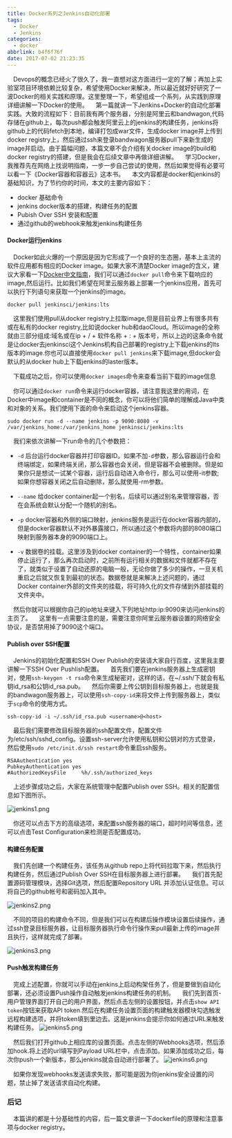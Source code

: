 ```yaml
---
title: Docker系列之Jenkins自动化部署
tags:
  - Docker
  - Jenkins
categories:
  - docker
abbrlink: b4f6f76f
date: 2017-07-02 21:23:35
---
```


 Devops的概念已经火了很久了，我一直想对这方面进行一定的了解；再加上实验室项目环境依赖比较复杂，希望使用Docker来解决，所以最近就好好研究了一波Docker的相关实践和原理。这里整理一下，希望组成一个系列，从实践到原理详细讲解一下Docker的使用。
 第一篇就讲一下Jenkins+Docker的自动化部署实践。大致的流程如下：目前我有两个服务器，分别是阿里云和bandwagon,代码存储在github上，每次push都会触发阿里云上的jenkins的构建任务，jenkins将github上的代码fetch到本地，编译打包成war文件，生成docker image并上传到docker registry上，然后通过ssh来登录bandwagon服务器pull下来新生成的image并启动。由于篇幅问题，本篇文章不会介绍有关docker image的build和docker registry的搭建，但是我会在后续文章中再做详细讲解。
 学习Docker，我推荐先在网络上找说明指南，一步一步自己尝试的使用，然后如果觉得有必要可以看一下《Docker容器和容器云》这本书。
 本文内容都是docker和jenkins的基础知识，为了节约你的时间，本文的主要内容如下：
- docker 基础命令
- jenkins docker版本的搭建，构建任务的配置
- Pubish Over SSH 安装和配置
- 通过github的webhook来触发jenkins构建任务


####  Docker运行jenkins
 Docker如此火爆的一个原因是因为它形成了一个良好的生态圈，基本上主流的软件应用都有相应的Docker image。如果大家不清楚Docker image的含义，建议大家看一下[Docker中文指南](https://www.gitbook.com/book/richardhc/chinese_docker/details)，我们可以通过`docker pull`命令来下载响应的image,然后运行。比如我们希望在阿里云服务器上部署一个jenkins应用，首先可以执行下列语句来获取一个jenkins的image。
```
docker pull jenkinsci/jenkins:lts
```
 这里我们使用pull从docker registry上拉取image,但是目前业界上有很多共有或在私有的docker registry,比如说docker hub和daoCloud。所以image的全称就由三部分组成:域名或在ip + / + 软件名称 + : + 版本号，所以上边的这条命令就是让docker去jenkinsci这个Jenkins机构自己部署的registry上下载jenkins的lts版本的image.你也可以直接使用`docker pull jenkins`来下载image,但docker会默认的从docker hub上下载jenkins的laster版本。

 下载成功之后，你可以使用`docker images`命令来查看当前下载的image信息

 你可以通过`docker run`命令来运行docker容器，请注意我这里的用词，在Docker中image和container是不同的概念，你可以将他们简单的理解成Java中类和对象的关系。我们使用下面的命令来启动这个jenkins容器。
```
sudo docker run -d --name jenkins -p 9090:8080 -v /var/jenkins_home:/var/jenkins_home jenkinsci/jenkins:lts
```
 我们来依次讲解一下run命令的几个参数把：
- `-d` 后台运行docker容器并打印容器ID。如果不加`-d`参数，那么容器运行会和终端绑定，如果终端关闭，那么容器也会关闭，但是容器不会被删除。但是如果你只是想试一试某个容器，运行后自动进入命令行，那么可以使用-it参数;如果你想容器关闭之后自动删除，那么就使用-rm参数。

- `--name` 给docker container起一个别名，后续可以通过别名来管理容器，否在会系统会默认分配一个随机的别名。

- `-p` docker容器和外侧的端口映射，jenkins服务是运行在docker容器内部的，但是docker容器默认不对外暴露接口，所以通过这个参数将内部的8080端口映射到服务器本身的9090端口上。

- `-v` 数据卷的挂载。这里涉及到docker container的一个特性，container如果停止运行了，那么再次启动时，之前所有运行相关的数据和文件就都不存在了，就类似于设置了自动还原的电脑一般，无论你做了多少的操作，一旦关机重启之后就又恢复到最初的状态。数据卷就是来解决上述问题的，通过Docker container外部的文件夹的挂载，将可持久化的文件存储到外部挂载的文件夹中。

 然后你就可以根据你自己的ip地址来键入下列地址http:ip:9090来访问jenkins的主页了。
&emsp;这里有一点需要注意的是，需要注意你阿里云服务器设置的网络安全协议，是否禁用掉了9090这个端口。

#### Publish over SSH配置
&emsp;Jenkins的初始化配置和SSH Over Publish的安装请大家自行百度，这里我主要讲解一下SSH Over Pushlish配置。
&emsp;首先我们要在jenkins服务器上生成密钥对，使用`ssh-keygen -t rsa`命令来生成秘密对，这样的话，在~/.ssh/下就会有私钥id_rsa和公钥id_rsa.pub。
&emsp;然后你需要上传公钥到目标服务器上，也就是我的bandwagon服务器上，可以使用`ssh-copy-id`来将文件上传到服务器上，类似于`scp`命令的使用方式。
```
ssh-copy-id -i ~/.ssh/id_rsa.pub <username>@<host>
```
&emsp;最后我们需要修改目标服务器的ssh配置文件，配置文件为/etc/ssh/sshd_config。设置ssh-server允许使用私钥和公钥对的方式登录，然后使用`sudo /etc/init.d/ssh restart`命令重启ssh服务。
```
RSAAuthentication yes
PubkeyAuthentication yes
#AuthorizedKeysFile     %h/.ssh/authorized_keys
```
&emsp;上述步骤成功之后，大家在系统管理中配置Publish over SSH。相关的配置信息如下图所示。

![jenkins1.png](http://7xrxif.com1.z0.glb.clouddn.com/201772-docker-jenkins1.png)

&emsp;你还可以点击下方的高级选项，来配置ssh服务器的端口，超时时间等信息，还可以点击Test Configuration来检测是否配置成功。

#### 构建任务配置
&emsp;我们先创建一个构建任务，该任务从github repo上将代码拉取下来，然后执行构建任务，然后通过Publish Over SSH在目标服务器上进行部署。
&emsp;我们首先配置源码管理模块，选择Git选项，然后配置Repository URL 并添加认证信息。可以将自己的github帐号和密码加入其中。

![jenkins2.png](http://7xrxif.com1.z0.glb.clouddn.com/201772-docker-jenkins2.png)


&emsp;不同的项目的构建命令不同，但是我们可以在构建后操作模块设置后续操作，通过ssh登录目标服务器，让目标服务器执行命令行操作来pull最新上传的image并且执行，这样就完成了部署。


![jenkins3.png](http://7xrxif.com1.z0.glb.clouddn.com/201772-docker-jenkins3.png)

#### Push触发构建任务
&emsp;完成上述配置，你就可以手动在jenkins上启动构架任务了，但是要做到自动化部署，还必须设置Push操作自动触发jenkins构建任务的机制。
&emsp;我们先到首页-用户管理界面打开自己的用户界面，然后点击左侧的设置按钮，并点击`show API token`按钮来获取API token.然后在构建任务设置页面的构建触发器模块勾选触发远程构建选项，并将token填到里边去。这是jenkins会提示你如何通过URL来触发构建任务。
![jenkins5.png](http://7xrxif.com1.z0.glb.clouddn.com/201772-docker-jenkins5.png)

&emsp;然后我们打开github上相应库的设置页面。点击左侧的Webhooks选项，然后添加hook.将上述的url填写到Payload URL栏中，点击添加。如果添加成功之后，每次你push一个新版本，那么jenkins就会自动进行部署了。
![jenkins6.png](http://7xrxif.com1.z0.glb.clouddn.com/201772-docker-jenkins6.png)

&emsp;如果你发现webhooks发送请求失败，那可能是因为你jenkins安全设置的问题，禁止掉了发送请求自动化构建。

### 后记
&emsp;本篇讲的都是十分基础性的内容，后一篇文章讲一下dockerfile的原理和注意事项与docker registry。

